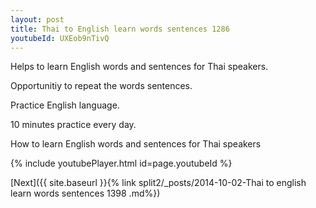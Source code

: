 ```yaml
---
layout: post
title: Thai to English learn words sentences 1286 
youtubeId: UXEob9nTivQ
---
```

 
 
Helps to learn English words and sentences for Thai speakers.

Opportunitiy to repeat the words sentences. 

Practice English language. 
 
10 minutes practice every day. 
 
How to learn English words and sentences for Thai speakers 
 
{% include youtubePlayer.html id=page.youtubeId %}
 
 
[Next]({{ site.baseurl }}{% link  split2/_posts/2014-10-02-Thai to english learn words sentences 1398 .md%})
 
